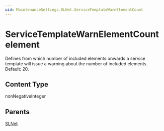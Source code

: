 ```yaml
---
uid: MaintenanceSettings.SLNet.ServiceTemplateWarnElementCount
---
```


# ServiceTemplateWarnElementCount element

Defines from which number of included elements onwards a service template will issue a warning about the number of included elements. Default: 20.

## Content Type

nonNegativeInteger

## Parents

[SLNet](xref:MaintenanceSettings.SLNet)
